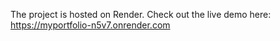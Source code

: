 The project is hosted on Render. Check out the live demo here:  
https://myportfolio-n5v7.onrender.com
